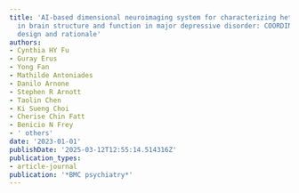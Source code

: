 ```yaml
---
title: 'AI-based dimensional neuroimaging system for characterizing heterogeneity
  in brain structure and function in major depressive disorder: COORDINATE-MDD consortium
  design and rationale'
authors:
- Cynthia HY Fu
- Guray Erus
- Yong Fan
- Mathilde Antoniades
- Danilo Arnone
- Stephen R Arnott
- Taolin Chen
- Ki Sueng Choi
- Cherise Chin Fatt
- Benicio N Frey
- ' others'
date: '2023-01-01'
publishDate: '2025-03-12T12:55:14.514316Z'
publication_types:
- article-journal
publication: '*BMC psychiatry*'
---
```

